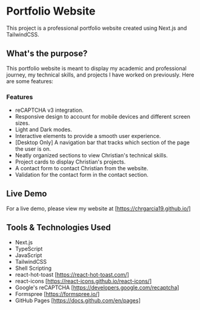 # Portfolio Website

This project is a professional portfolio website created using Next.js and TailwindCSS.

## What's the purpose?

This portfolio website is meant to display my academic and professional journey, my technical skills, and projects I have worked on previously. Here are some features:

### Features

- reCAPTCHA v3 integration.
- Responsive design to account for mobile devices and different screen sizes.
- Light and Dark modes.
- Interactive elements to provide a smooth user experience.
- [Desktop Only] A navigation bar that tracks which section of the page the user is on.
- Neatly organized sections to view Christian's technical skills.
- Project cards to display Christian's projects.
- A contact form to contact Christian from the website.
- Validation for the contact form in the contact section.

## Live Demo

For a live demo, please view my website at [https://chrgarcia19.github.io/]

## Tools & Technologies Used

- Next.js
- TypeScript
- JavaScript
- TailwindCSS
- Shell Scripting
- react-hot-toast [https://react-hot-toast.com/]
- react-icons [https://react-icons.github.io/react-icons/]
- Google's reCAPTCHA [https://developers.google.com/recaptcha]
- Formspree [https://formspree.io/]
- GitHub Pages [https://docs.github.com/en/pages]
